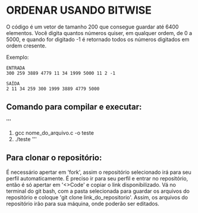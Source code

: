 # ORDENAR USANDO BITWISE

O código é um vetor de tamanho 200 que consegue guardar até 6400 elementos. Você digita quantos números quiser, em qualquer ordem, de 0 a 5000, e quando for digitado -1 é retornado todos os números digitados em ordem cresente.

Exemplo:

    ENTRADA
    300 259 3889 4779 11 34 1999 5000 11 2 -1

    SAÍDA
    2 11 34 259 300 1999 3889 4779 5000

## Comando para compilar e executar:
'''
1. gcc nome_do_arquivo.c -o teste
2. ./teste 
'''

## Para clonar o repositório:

É necessário apertar em 'fork', assim o repositório selecionado irá para seu perfil automaticamente. É preciso ir para seu perfil e entrar no repositório, então é só apertar em '<>Code' e copiar o link disponibilizado. Vá no terminal do git bash, com a pasta selecionada para guardar os arquivos do repositório e coloque 'git clone link_do_repositorio'. 
Assim, os arquivos do repositório irão para sua máquina, onde poderão ser editados.  

